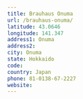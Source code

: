 ```yaml
---
title: Brauhaus Onuma
url: /brauhaus-onuma/
latitude: 43.0646
longitude: 141.347
address1: Onuma
address2: 
city: Onuma
state: Hokkaido
code: 
country: Japan
phone: 81-0138-67-2227
website: 
---
```


